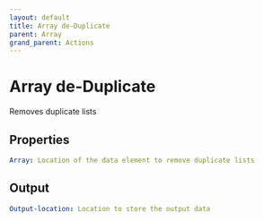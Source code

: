 ```yaml
---
layout: default
title: Array de-Duplicate
parent: Array
grand_parent: Actions
---
```

# Array de-Duplicate
Removes duplicate lists

## Properties
```yaml
Array: Location of the data element to remove duplicate lists
```

## Output
```yaml
Output-location: Location to store the output data
```
